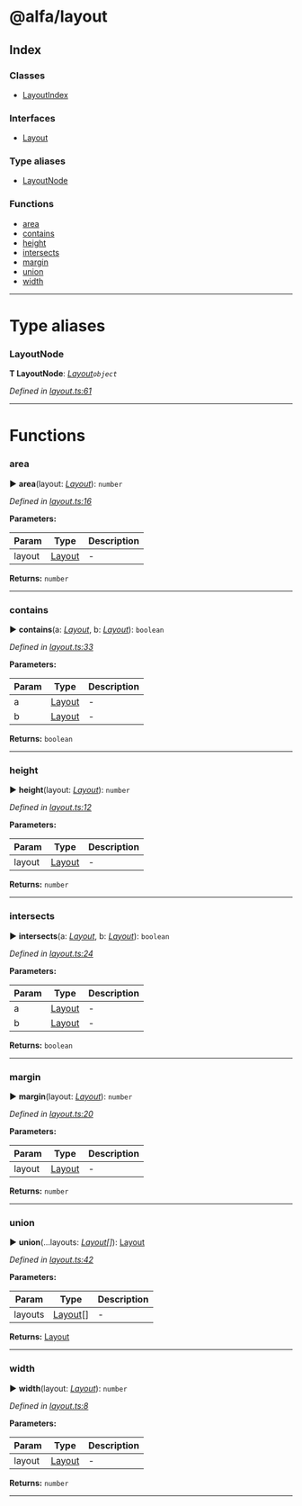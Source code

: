# @alfa/layout

## Index

### Classes

* [LayoutIndex](classes/layoutindex.md)

### Interfaces

* [Layout](interfaces/layout.md)

### Type aliases

* [LayoutNode](#layoutnode)

### Functions

* [area](#area)
* [contains](#contains)
* [height](#height)
* [intersects](#intersects)
* [margin](#margin)
* [union](#union)
* [width](#width)

---

# Type aliases

<a id="layoutnode"></a>

### LayoutNode

**Τ LayoutNode**: _[Layout](interfaces/layout.md)`object`_

_Defined in [layout.ts:61](https://github.com/Siteimprove/alfa/blob/master/packages/layout/src/layout.ts#L61)_

---

# Functions

<a id="area"></a>

### area

► **area**(layout: _[Layout](interfaces/layout.md)_): `number`

_Defined in [layout.ts:16](https://github.com/Siteimprove/alfa/blob/master/packages/layout/src/layout.ts#L16)_

**Parameters:**

| Param  | Type                           | Description |
| ------ | ------------------------------ | ----------- |
| layout | [Layout](interfaces/layout.md) | -           |

**Returns:** `number`

---

<a id="contains"></a>

### contains

► **contains**(a: _[Layout](interfaces/layout.md)_, b: _[Layout](interfaces/layout.md)_): `boolean`

_Defined in [layout.ts:33](https://github.com/Siteimprove/alfa/blob/master/packages/layout/src/layout.ts#L33)_

**Parameters:**

| Param | Type                           | Description |
| ----- | ------------------------------ | ----------- |
| a     | [Layout](interfaces/layout.md) | -           |
| b     | [Layout](interfaces/layout.md) | -           |

**Returns:** `boolean`

---

<a id="height"></a>

### height

► **height**(layout: _[Layout](interfaces/layout.md)_): `number`

_Defined in [layout.ts:12](https://github.com/Siteimprove/alfa/blob/master/packages/layout/src/layout.ts#L12)_

**Parameters:**

| Param  | Type                           | Description |
| ------ | ------------------------------ | ----------- |
| layout | [Layout](interfaces/layout.md) | -           |

**Returns:** `number`

---

<a id="intersects"></a>

### intersects

► **intersects**(a: _[Layout](interfaces/layout.md)_, b: _[Layout](interfaces/layout.md)_): `boolean`

_Defined in [layout.ts:24](https://github.com/Siteimprove/alfa/blob/master/packages/layout/src/layout.ts#L24)_

**Parameters:**

| Param | Type                           | Description |
| ----- | ------------------------------ | ----------- |
| a     | [Layout](interfaces/layout.md) | -           |
| b     | [Layout](interfaces/layout.md) | -           |

**Returns:** `boolean`

---

<a id="margin"></a>

### margin

► **margin**(layout: _[Layout](interfaces/layout.md)_): `number`

_Defined in [layout.ts:20](https://github.com/Siteimprove/alfa/blob/master/packages/layout/src/layout.ts#L20)_

**Parameters:**

| Param  | Type                           | Description |
| ------ | ------------------------------ | ----------- |
| layout | [Layout](interfaces/layout.md) | -           |

**Returns:** `number`

---

<a id="union"></a>

### union

► **union**(...layouts: _[Layout](interfaces/layout.md)[]_): [Layout](interfaces/layout.md)

_Defined in [layout.ts:42](https://github.com/Siteimprove/alfa/blob/master/packages/layout/src/layout.ts#L42)_

**Parameters:**

| Param   | Type                             | Description |
| ------- | -------------------------------- | ----------- |
| layouts | [Layout](interfaces/layout.md)[] | -           |

**Returns:** [Layout](interfaces/layout.md)

---

<a id="width"></a>

### width

► **width**(layout: _[Layout](interfaces/layout.md)_): `number`

_Defined in [layout.ts:8](https://github.com/Siteimprove/alfa/blob/master/packages/layout/src/layout.ts#L8)_

**Parameters:**

| Param  | Type                           | Description |
| ------ | ------------------------------ | ----------- |
| layout | [Layout](interfaces/layout.md) | -           |

**Returns:** `number`

---
